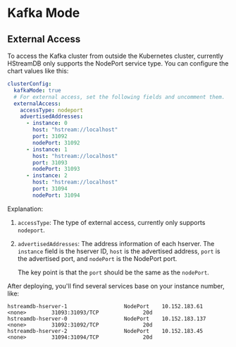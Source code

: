 # Kafka Mode

## External Access

To access the Kafka cluster from outside the Kubernetes cluster, currently HStreamDB only supports the NodePort service type. You can configure the chart values like this:

```yaml
clusterConfig:
  kafkaMode: true
  # For external access, set the following fields and uncomment them.
  externalAccess:
    accessType: nodeport
    advertisedAddresses:
      - instance: 0
        host: "hstream://localhost"
        port: 31092
        nodePort: 31092
      - instance: 1
        host: "hstream://localhost"
        port: 31093
        nodePort: 31093
      - instance: 2
        host: "hstream://localhost"
        port: 31094
        nodePort: 31094
```

Explanation:

1. `accessType`: The type of external access, currently only supports `nodeport`.
2. `advertisedAddresses`: The address information of each hserver. The `instance` field is the hserver ID, `host` is the advertised address, `port` is the advertised port, and `nodePort` is the NodePort port.

   The key point is that the `port` should be the same as the `nodePort`.

After deploying, you'll find several services base on your instance number, like:

```shell
hstreamdb-hserver-1                  NodePort    10.152.183.61    <none>        31093:31093/TCP              20d
hstreamdb-hserver-0                  NodePort    10.152.183.137   <none>        31092:31092/TCP              20d
hstreamdb-hserver-2                  NodePort    10.152.183.45    <none>        31094:31094/TCP              20d
```
